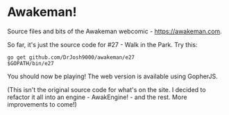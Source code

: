 # Awakeman! 
Source files and bits of the Awakeman webcomic - https://awakeman.com.

So far, it's just the source code for #27 - Walk in the Park. 
Try this:

    go get github.com/DrJosh9000/awakeman/e27
    $GOPATH/bin/e27
    
You should now be playing!
The web version is available using GopherJS.
   
(This isn't the original source code for what's on the site. 
I decided to refactor it all into an engine - AwakEngine! - and the rest.
More improvements to come!)
